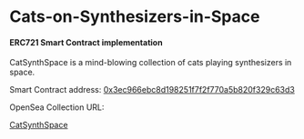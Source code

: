 # Cats-on-Synthesizers-in-Space

#### ERC721 Smart Contract implementation

CatSynthSpace is a mind-blowing collection of cats playing synthesizers in space.

Smart Contract address:
[0x3ec966ebc8d198251f7f2f770a5b820f329c63d3](https://goerli.etherscan.io/token/0x3ec966ebc8d198251f7f2f770a5b820f329c63d3)

OpenSea Collection URL:

[CatSynthSpace](https://testnets.opensea.io/assets/goerli/0x3ec966ebc8d198251f7f2f770a5b820f329c63d3/)
